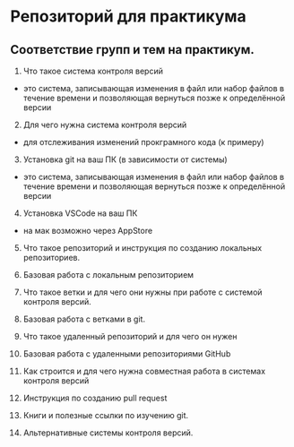 # Репозиторий для практикума
## Соответствие групп и тем на практикум.

1. Что такое система контроля версий
* это система, записывающая изменения в файл или набор файлов в течение времени и позволяющая вернуться позже к определённой версии
2. Для чего нужна система контроля версий
* для отслеживания изменений прокграмного кода (к примеру)
3. Установка git на ваш ПК (в зависимости от системы)
* это система, записывающая изменения в файл или набор файлов в течение времени и позволяющая вернуться позже к определённой версии
4. Установка VSCode на ваш ПК
* на мак возможно через AppStore
5. Что такое репозиторий и инструкция по созданию локальных репозиториев.

6. Базовая работа с локальным репозиторием

7. Что такое ветки и для чего они нужны при работе с системой контроля версий.

8. Базовая работа с ветками в git.

9. Что такое удаленный репозиторий и для чего он нужен

10. Базовая работа с удаленными репозиториями GitHub

11. Как строится и для чего нужна совместная работа в системах контроля версий

12. Инструкция по созданию pull request

13. Книги и полезные ссылки по изучению git.

14. Альтернативные системы контроля версий.

